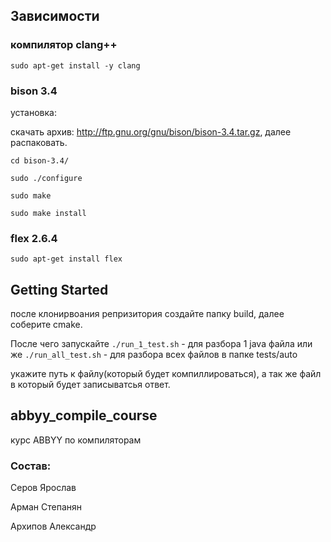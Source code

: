 ## Зависимости
### компилятор clang++

`sudo apt-get install -y clang`

### bison 3.4
установка:

скачать архив: http://ftp.gnu.org/gnu/bison/bison-3.4.tar.gz, далее распаковать.

`cd bison-3.4/`

`sudo ./configure`

`sudo make`

`sudo make install`

### flex 2.6.4

`sudo apt-get install flex`

## Getting Started
после клонирвоания репризитория создайте папку build, далее соберите cmake. 

После чего запускайте
`./run_1_test.sh` - для разбора 1 java файла
или же 
`./run_all_test.sh` - для разбора всех файлов в папке tests/auto

укажите путь к файлу(который будет компиллироваться), а так же файл в который будет записыватсья ответ.

## abbyy_compile_course
курс ABBYY по компиляторам
### Состав:
Серов Ярослав

Арман Степанян

Архипов Александр
